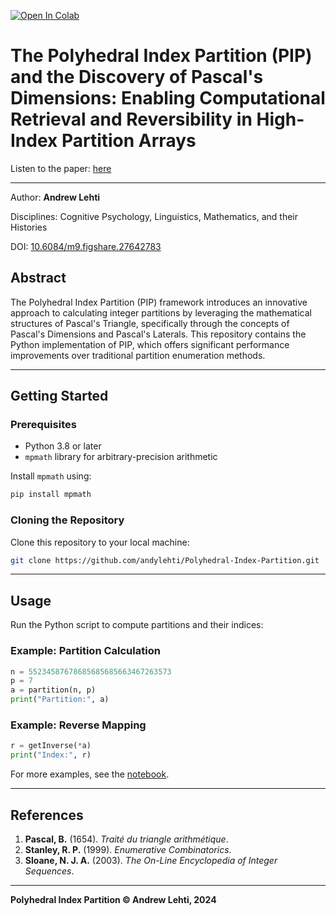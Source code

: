[![Open In Colab](https://colab.research.google.com/assets/colab-badge.svg)](https://colab.research.google.com/github/andylehti/Polyhedral-Index-Partition/blob/main/Polyhedral_Index_Partition.ipynb)

# The Polyhedral Index Partition (PIP) and the Discovery of Pascal's Dimensions: Enabling Computational Retrieval and Reversibility in High-Index Partition Arrays


Listen to the paper: [here](https://studio.youtube.com/video/iScC_nTA0EI/edit)

---

Author: **Andrew Lehti**

Disciplines: Cognitive Psychology, Linguistics, Mathematics, and their Histories

DOI: [10.6084/m9.figshare.27642783](https://doi.org/10.6084/m9.figshare.27642783)

## Abstract

The Polyhedral Index Partition (PIP) framework introduces an innovative approach to calculating integer partitions by leveraging the mathematical structures of Pascal's Triangle, specifically through the concepts of Pascal's Dimensions and Pascal's Laterals. This repository contains the Python implementation of PIP, which offers significant performance improvements over traditional partition enumeration methods.

---

## Getting Started

### Prerequisites

- Python 3.8 or later
- `mpmath` library for arbitrary-precision arithmetic

Install `mpmath` using:

```bash
pip install mpmath
```

### Cloning the Repository

Clone this repository to your local machine:

```bash
git clone https://github.com/andylehti/Polyhedral-Index-Partition.git
```

---

## Usage

Run the Python script to compute partitions and their indices:

### Example: Partition Calculation

```python
n = 55234587678685685685663467263573
p = 7
a = partition(n, p)
print("Partition:", a)
```

### Example: Reverse Mapping

```python
r = getInverse(*a)
print("Index:", r)
```

For more examples, see the [notebook](https://colab.research.google.com/github/andylehti/Polyhedral-Index-Partition/blob/main/Polyhedral_Index_Partition.ipynb).

---

## References

1. **Pascal, B.** (1654). *Traité du triangle arithmétique*.
2. **Stanley, R. P.** (1999). *Enumerative Combinatorics*.
3. **Sloane, N. J. A.** (2003). *The On-Line Encyclopedia of Integer Sequences*.

---

**Polyhedral Index Partition © Andrew Lehti, 2024**

